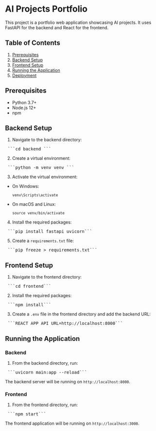 # AI Projects Portfolio

This project is a portfolio web application showcasing AI projects. It uses FastAPI for the backend and React for the frontend.

## Table of Contents

1. [Prerequisites](#prerequisites)
2. [Backend Setup](#backend-setup)
3. [Frontend Setup](#frontend-setup)
4. [Running the Application](#running-the-application)
5. [Deployment](#deployment)

## Prerequisites

- Python 3.7+
- Node.js 12+
- npm

## Backend Setup

1. Navigate to the backend directory:
<pre> ```cd backend ``` </pre>

2. Create a virtual environment:
<pre> ```python -m venv venv ``` </pre>

3. Activate the virtual environment:

- On Windows:
  ```
  venv\Scripts\activate
  ```
- On macOS and Linux:
  ```
  source venv/bin/activate
  ```

4. Install the required packages:
<pre> ```pip install fastapi uvicorn``` </pre>

5. Create a `requirements.txt` file:
<pre> ```pip freeze > requirements.txt``` </pre>

## Frontend Setup

1. Navigate to the frontend directory:
<pre> ```cd frontend``` </pre>

2. Install the required packages:
<pre> ```npm install``` </pre>

3. Create a `.env` file in the frontend directory and add the backend URL:
<pre> ```REACT_APP_API_URL=http://localhost:8000``` </pre>

## Running the Application

### Backend

1. From the backend directory, run:
<pre> ```uvicorn main:app --reload``` </pre>

The backend server will be running on `http://localhost:8000`.

### Frontend

1. From the frontend directory, run:
<pre> ```npm start``` </pre>

The frontend application will be running on `http://localhost:3000`.


